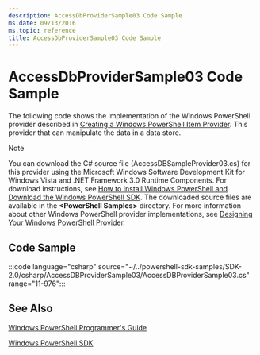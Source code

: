 ```yaml
---
description: AccessDbProviderSample03 Code Sample
ms.date: 09/13/2016
ms.topic: reference
title: AccessDbProviderSample03 Code Sample
---
```

# AccessDbProviderSample03 Code Sample

The following code shows the implementation of the Windows PowerShell provider described in
[Creating a Windows PowerShell Item Provider](./creating-a-windows-powershell-item-provider.md).
This provider that can manipulate the data in a data store.

> [!NOTE]
> You can download the C# source file (AccessDBSampleProvider03.cs) for this provider using the
> Microsoft Windows Software Development Kit for Windows Vista and .NET Framework 3.0 Runtime
> Components. For download instructions, see
> [How to Install Windows PowerShell and Download the Windows PowerShell SDK](/powershell/scripting/developer/installing-the-windows-powershell-sdk).
> The downloaded source files are available in the **\<PowerShell Samples>** directory. For more
> information about other Windows PowerShell provider implementations, see
> [Designing Your Windows PowerShell Provider](./designing-your-windows-powershell-provider.md).

## Code Sample

:::code language="csharp" source="~/../powershell-sdk-samples/SDK-2.0/csharp/AccessDBProviderSample03/AccessDBProviderSample03.cs" range="11-976":::

## See Also

[Windows PowerShell Programmer's Guide](./windows-powershell-programmer-s-guide.md)

[Windows PowerShell SDK](../windows-powershell-reference.md)
